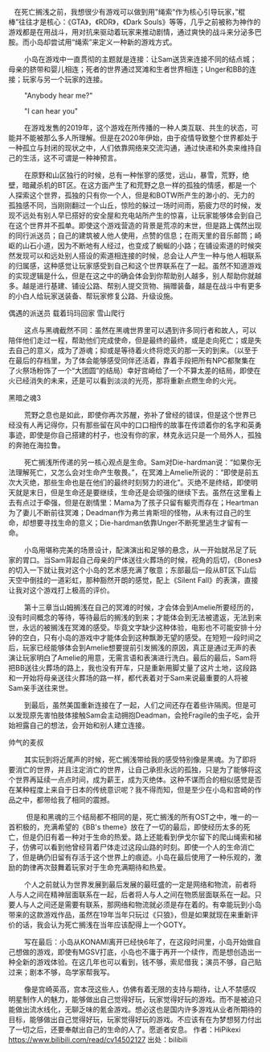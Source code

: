    在死亡搁浅之前，我想很少有游戏可以做到用”绳索“作为核心引导玩家，”棍棒”往往才是核心：《GTA》，《RDR》，《Dark Souls》等等，几乎之前被称为神作的游戏都是在用战斗，用对抗来驱动着玩家来推动剧情，通过爽快的战斗来分泌多巴胺。而小岛却尝试用“绳索”来定义一种新的游戏方式。

        小岛在游戏中一直贯彻的主题就是连接：让Sam送货来连接不同的结点城；母亲的脐带和婴儿相连；死者的世界通过冥滩和生者世界相连；Unger和BB的连接；玩家与另一个玩家的连接。

        "Anybody hear me?"

        "I can hear you"

        在游戏发售的2019年，这个游戏在所传播的一种人类互联、共生的状态，可能并不能被那么多人所理解。但是在2020年伊始，由于疫情导致整个世界都处于一种孤立与封闭的现状之中，人们依靠网络来交流沟通，通过快递和外卖来维持自己的生活，这不可谓是一种神预言。

        在原野和山区独行的时候，总有一种怅寥的感觉，远山，暴雪，荒野，绝壁，暗藏杀机的BT区。在这方面产生了和荒野之息一样的孤独的情感，都是一个人探索这个世界，孤独的只有你一个人，但是和BOTW所产生的渺小的、无力的孤独感不同，当刚刚翻过一个山丘，惊险的躲过一场时间雨，筋疲力尽的时候，发现不远处有别人早已搭好的安全屋和充电站所产生的惊喜，让玩家能够体会到自己在这个世界并不孤单。即使这个游戏营造的背景是荒凉的末世，但是路上偶然出现的同行派送员；自己的建筑被人他人使用，点赞的信息；在雨天里的音乐邮筒；崎岖的山石小道，因为不断地有人经过，也变成了蜿蜒的小路；在铺设索道的时候突然发现可以和远处别人搭设的索道相连接的时候，总会让人产生一种与他人相联系的归属感，这种感觉让玩家感受到自己和这个世界联系在了一起。虽然不知道游戏的实现逻辑是什么，但是在这之中的确会体会到你帮助别人越多，别人帮助你就越多。越是进行基建、铺设公路、帮别人提交货物、捐赠装备，越是在战斗中有更多的小白人给玩家送装备、帮玩家修复公路、升级设施。


偶遇的派送员
载着玛玛回家
雪山爬行


        这点与黑魂截然不同：虽然在黑魂世界里可以遇到许多同行者和故人，可以陪伴他们走过一程，帮助他们完成使命，但是最终的最终，或是走向死亡；或是失去自己的意义，成为了游魂；抑或是等待着火终将熄灭的那一天的到来。（以至于在最后的存档里，为了体会能够感受同伴还活着，靠着手段把所有NPC都聚集在了火祭场粉饰了一个“大团圆”的结局）幸好宫崎给了一个不算太差的结局，即使在火已经消失的未来，还是可以看到淡淡的光亮，那将重新点燃生命的火光。


黑暗之魂3


        荒野之息也是如此，即使你再次苏醒，弥补了曾经的错误，但是这个世界已经没有人再记得你，只有那些留在风中的口口相传的故事在传颂着你的名字和英勇事迹，即使是你自己搭建的村子，也没有你的家，林克永远只是一个局外人，孤独的奔驰在海拉鲁。

        死亡搁浅所传递的另一核心观点是生命。Sam对Die-hardman说：“如果你无法理解死亡，又怎么会对生命产生敬畏。”，在冥滩上Amelie所说的：“即使是前五次大灭绝，那些生命也是在他们的最终时刻努力的进化”。灭绝不是终结，即使明天就是末日，但是生命还是要继续，生命还是会顽强的继续下去。虽然在这里看上去有点过于牵强，但是在剧情里：Mama为了孩子只留有躯壳而存在；Heartman为了妻儿不断前往冥滩；Deadman作为弗兰肯斯坦的怪物，从未有过自己的生命，却想要寻找生命的意义；Die-hardman依靠Unger不断死里逃生才留有一命。

        小岛用堪称完美的场景设计，配演演出和足够的悬念，从一开始就吊足了玩家的胃口。当Sam背起自己母亲的尸体送往火葬场的时候，视角的后切，《Bones》的切入一下就让我对这个小岛的艺术感充满了敬意；东部最后一段从BT区下山后天空中倒挂的一道彩虹，那种豁然开朗的感觉，配上《Silent Fall》的表演，直接让我对这个游戏打上极高的评价。

        第十三章当山姆搁浅在自己的冥滩的时候，才会体会到Amelie所要经历的，没有时间概念的等待，等待最后的搁浅的到来；才能体会到无法被遣返，无法到来世，永远的被搁浅在冥滩的感受。毕竟文字缺少这种体验，电影也不可能安排十分钟的空白，只有小岛的游戏中才能体会到这种飘渺无望的感受。在短短一段时间之后，玩家已经能够体会到Amelie想要提前引发搁浅的原因，真正是通过无声的表演让玩家明白了Amelie的用意，无需言语和表演进行洗白。最后的最后，Sam将把BB送往火葬场的路上，我也没有开车，只是重新用脚丈量了这片土地，这段路和一开始将母亲送往火葬场的路一样，都代表着对于Sam来说最重要的人将被Sam亲手送往来世。

        到最后，虽然美国重新连接在了一起，人们之间还存在着些许隔阂。但是可以发现原先害怕肢体接触Sam会主动拥抱Deadman，会抢Fragile的虫子吃，会开始袒露自己的想法，会开始和别人建立连接。


帅气的麦叔


        其实玩到将近尾声的时候，死亡搁浅带给我的感受特别像是黑魂。为了即将要消亡的世界，并且注定消亡的世界，让自己承担永远的孤独，只是为了能够将这个世界再延续一点点时间，成为薪王，成为灭绝体。这种不谋而合的相似感觉是否在某种程度上来自于日本的传统意识呢？我不得而知，但是至少在小岛和宫崎的作品之中，都带给我了相同的震撼。

         但是和黑魂的三个结局都不相同的是，死亡搁浅的所有OST之中，唯一的一首积极的，充满希望的《BB's theme》放在了一切的最后，即使经历太多的死亡，但是仍旧有着一种对于生命的热爱。路上还能看到伊戈尔留下的爬山绳索和梯子，仿佛可以看到他曾经背着尸体走过这段山路的时刻。即使一个人的生命消亡了，但是确仍旧留有存活于这个世界上的痕迹。小岛在最后使用了一种乐观的，激励的韵律再次鼓舞着玩家对于生命充满期待和热爱。

        个人之前就认为世界发展到最后发展的最旺盛的一定是网络和物流，前者将人与人之间在精神层面联系在一起，后者将人与人之间在物质层面联系在一起。只要人与人之间还是需要有联系，那网络和物流就必须是存在着的。有幸能玩到小岛带来的这款游戏作品，虽然在19年当年只玩过《只狼》，但是如果就现在来重新评价的话，我会认为死亡搁浅在当年应该配得上一个GOTY。



        写在最后：小岛从KONAMI离开已经快6年了，在这段时间里，小岛开始做自己想做的游戏，即使有MGSV打底，小岛也不庸于再开一个续作，而是想创造出一种全新的游戏体验。在这几年也可以看到，钱不够，索尼借我；演员不够，自己贴过来；剧本不够，岛学家帮我写。

        像是宫崎英高，宫本茂这些人，仿佛有着无限的支持与期待，让人不禁感叹明星制作人的魅力，能够做出自己觉得好玩，玩家觉得好玩的游戏。而不是被迫只能做出流水线化，无聊乏味的氪金游戏。想必这也是国内许多游戏从业者所期待的目标，能够做出自己觉得好玩，玩家觉得好玩的游戏。不应该有在为梦想努力付出了一切之后，还要奉献出自己的生命的人了。愿逝者安息。 作者：HiPikexi https://www.bilibili.com/read/cv14502127 出处：bilibili